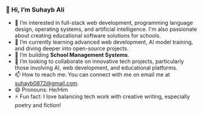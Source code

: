 ### 👋 Hi, I’m Suhayb Ali

- 👀 I’m interested in full-stack web development, programming language design, operating systems, and artificial intelligence. I'm also passionate about creating educational software solutions for schools.
- 🌱 I’m currently learning advanced web development, AI model training, and diving deeper into open-source projects.
- 💼 I’m building **School Management Systems**.
- 💞️ I’m looking to collaborate on innovative tech projects, particularly those involving AI, web development, and educational platforms.
- 📫 How to reach me: You can connect with me on email me at suhayb0872@gmail.com.
- 😄 Pronouns: He/Him
- ⚡ Fun fact: I love balancing tech work with creative writing, especially poetry and fiction!

<!---
suhayb87/suhayb87 is a ✨ special ✨ repository because its `README.md` (this file) appears on your GitHub profile.
You can click the Preview link to take a look at your changes.
--->

